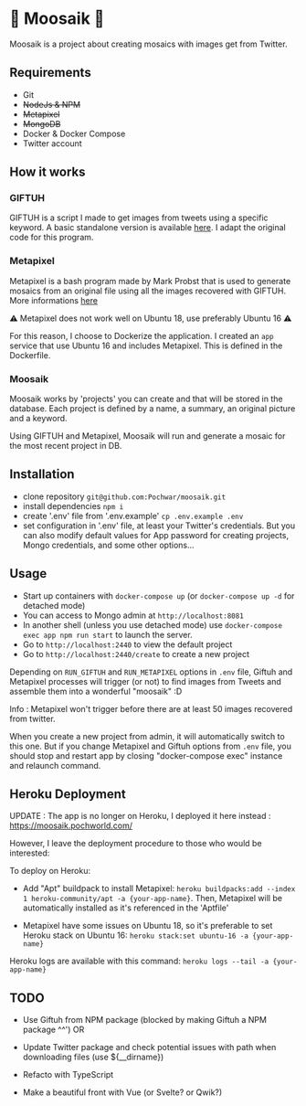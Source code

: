 # 🦌 Moosaik 🦌

Moosaik is a project about creating mosaics with images get from Twitter.

## Requirements

- Git
- ~~NodeJs & NPM~~
- ~~Metapixel~~
- ~~MongoDB~~
- Docker & Docker Compose
- Twitter account

## How it works

### GIFTUH
GIFTUH is a script I made to get images from tweets using a specific keyword. A basic standalone version is available [here](https://github.com/Pochwar/giftuh). I adapt the original code for this program.

### Metapixel

Metapixel is a bash program made by Mark Probst that is used to generate mosaics from an original file using all the images recovered with GIFTUH. More informations [here](https://github.com/schani/metapixel)

⚠ Metapixel does not work well on Ubuntu 18, use preferably Ubuntu 16 ⚠ 

For this reason, I choose to Dockerize the application. I created an `app` service that use Ubuntu 16 and includes Metapixel. This is defined in the Dockerfile.

### Moosaik

Moosaik works by 'projects' you can create and that will be stored in the database. Each project is defined by a name, a summary, an original picture and a keyword.

Using GIFTUH and Metapixel, Moosaik will run and generate a mosaic for the most recent project in DB.

## Installation

- clone repository `git@github.com:Pochwar/moosaik.git`
- install dependencies `npm i`
- create '.env' file from '.env.example' `cp .env.example .env`
- set configuration in '.env' file, at least your Twitter's credentials. But you can also modify default values for App password for creating projects, Mongo credentials, and some other options...

## Usage

- Start up containers with `docker-compose up` (or `docker-compose up -d` for detached mode)
- You can access to Mongo admin at `http://localhost:8081`
- In another shell (unless you use detached mode) use `docker-compose exec app npm run start` to launch the server.
- Go to `http://localhost:2440` to view the default project
- Go to `http://localhost:2440/create` to create a new project

Depending on `RUN_GIFTUH` and `RUN_METAPIXEL` options in `.env` file, Giftuh and Metapixel processes will trigger (or not) to find images from Tweets and assemble them into a wonderful "moosaik" :D

Info : Metapixel won't trigger before there are at least 50 images recovered from twitter.

When you create a new project from admin, it will automatically switch to this one. But if you change Metapixel and Giftuh options from `.env` file, you should stop and restart app by closing "docker-compose exec" instance and relaunch command.

## Heroku Deployment

UPDATE : The app is no longer on Heroku, I deployed it here instead : https://moosaik.pochworld.com/

However, I leave the deployment procedure to those who would be interested:

To deploy on Heroku:

- Add "Apt" buildpack to install Metapixel: `heroku buildpacks:add --index 1 heroku-community/apt -a {your-app-name}`. Then, Metapixel will be automatically installed as it's referenced in the 'Aptfile'

- Metapixel have some issues on Ubuntu 18, so it's preferable to set Heroku stack on Ubuntu 16: `heroku stack:set ubuntu-16 -a {your-app-name}`

Heroku logs are available with this command: `heroku logs --tail -a {your-app-name}`


## TODO
- Use Giftuh from NPM package (blocked by making Giftuh a NPM package ^^')
OR
- Update Twitter package and check potential issues with path when downloading files (use ${__dirname})

- Refacto with TypeScript
- Make a beautiful front with Vue (or Svelte? or Qwik?)
